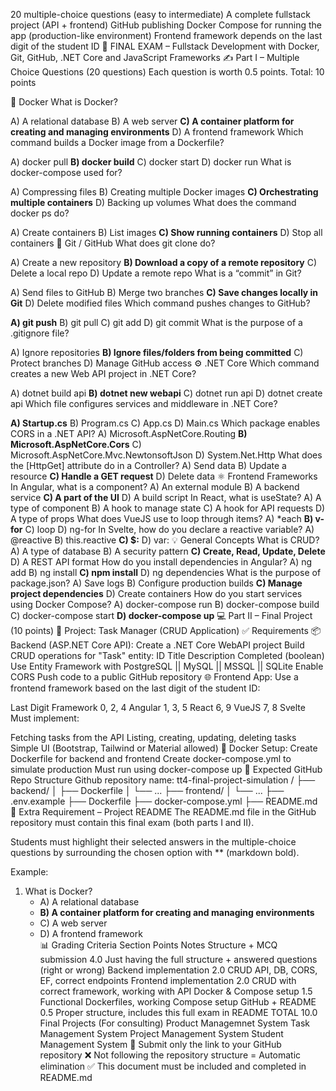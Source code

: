 20 multiple-choice questions (easy to intermediate)
A complete fullstack project (API + frontend)
GitHub publishing
Docker Compose for running the app (production-like environment)
Frontend framework depends on the last digit of the student ID
📝 FINAL EXAM – Fullstack Development with Docker, Git, GitHub, .NET Core and JavaScript Frameworks
✍️ Part I – Multiple Choice Questions (20 questions)
Each question is worth 0.5 points. Total: 10 points

🐳 Docker
What is Docker?

A) A relational database
B) A web server
**C) A container platform for creating and managing environments**
D) A frontend framework
Which command builds a Docker image from a Dockerfile?

A) docker pull
**B) docker build**
C) docker start
D) docker run
What is docker-compose used for?

A) Compressing files
B) Creating multiple Docker images
**C) Orchestrating multiple containers**
D) Backing up volumes
What does the command docker ps do?

A) Create containers
B) List images
**C) Show running containers**
D) Stop all containers
🌿 Git / GitHub
What does git clone do?

A) Create a new repository
**B) Download a copy of a remote repository**
C) Delete a local repo
D) Update a remote repo
What is a “commit” in Git?

A) Send files to GitHub
B) Merge two branches
**C) Save changes locally in Git**
D) Delete modified files
Which command pushes changes to GitHub?

**A) git push**
B) git pull
C) git add
D) git commit
What is the purpose of a .gitignore file?

A) Ignore repositories
**B) Ignore files/folders from being committed**
C) Protect branches
D) Manage GitHub access
⚙️ .NET Core
Which command creates a new Web API project in .NET Core?

A) dotnet build api
**B) dotnet new webapi**
C) dotnet run api
D) dotnet create api
Which file configures services and middleware in .NET Core?

**A) Startup.cs**
B) Program.cs
C) App.cs
D) Main.cs
Which package enables CORS in a .NET API?
A) Microsoft.AspNetCore.Routing
**B) Microsoft.AspNetCore.Cors**
C) Microsoft.AspNetCore.Mvc.NewtonsoftJson
D) System.Net.Http
What does the [HttpGet] attribute do in a Controller?
A) Send data
B) Update a resource
**C) Handle a GET request**
D) Delete data
⚛️ Frontend Frameworks
In Angular, what is a component?
A) An external module
B) A backend service
**C) A part of the UI**
D) A build script
In React, what is useState?
A) A type of component
B) A hook to manage state
C) A hook for API requests
D) A type of props
What does VueJS use to loop through items?
A) *each
**B) v-for**
C) loop
D) ng-for
In Svelte, how do you declare a reactive variable?
A) @reactive
B) this.reactive
**C) $:**
D) var:
💡 General Concepts
What is CRUD?
A) A type of database
B) A security pattern
**C) Create, Read, Update, Delete**
D) A REST API format
How do you install dependencies in Angular?
A) ng add
B) ng install
**C) npm install**
D) ng dependencies
What is the purpose of package.json?
A) Save logs
B) Configure production builds
**C) Manage project dependencies**
D) Create containers
How do you start services using Docker Compose?
A) docker-compose run
B) docker-compose build
C) docker-compose start
**D) docker-compose up**
💻 Part II – Final Project (10 points)
🔧 Project: Task Manager (CRUD Application)
✅ Requirements
📦 Backend (ASP.NET Core API):
Create a .NET Core WebAPI project
Build CRUD operations for "Task" entity:
ID
Title
Description
Completed (boolean)
Use Entity Framework with PostgreSQL || MySQL || MSSQL || SQLite
Enable CORS
Push code to a public GitHub repository
🌐 Frontend App:
Use a frontend framework based on the last digit of the student ID:

Last Digit	Framework
0, 2, 4	Angular
1, 3, 5	React
6, 9	VueJS
7, 8	Svelte
Must implement:

Fetching tasks from the API
Listing, creating, updating, deleting tasks
Simple UI (Bootstrap, Tailwind or Material allowed)
🐳 Docker Setup:
Create Dockerfile for backend and frontend
Create docker-compose.yml to simulate production
Must run using docker-compose up
📁 Expected GitHub Repo Structure
Github repository name: tt4-final-project-simulation
/
├── backend/
│   ├── Dockerfile
│   └── ...
├── frontend/
│   └── ...
├── .env.example
├── Dockerfile
├── docker-compose.yml
├── README.md
📄 Extra Requirement – Project README
The README.md file in the GitHub repository must contain this final exam (both parts I and II).

Students must highlight their selected answers in the multiple-choice questions by surrounding the chosen option with ** (markdown bold).

Example:
1. What is Docker?  
   - A) A relational database  
   - **B) A container platform for creating and managing environments**  
   - C) A web server  
   - D) A frontend framework  
📊 Grading Criteria
Section	Points	Notes
Structure + MCQ submission	4.0	Just having the full structure + answered questions (right or wrong)
Backend implementation	2.0	CRUD API, DB, CORS, EF, correct endpoints
Frontend implementation	2.0	CRUD with correct framework, working with API
Docker & Compose setup	1.5	Functional Dockerfiles, working Compose setup
GitHub + README	0.5	Proper structure, includes this full exam in README
TOTAL	10.0	
Final Projects (For consulting)
Product Managemnet System
Task Management System
Project Management System
Student Management System
🚨 Submit only the link to your GitHub repository
❌ Not following the repository structure = Automatic elimination
✅ This document must be included and completed in README.md